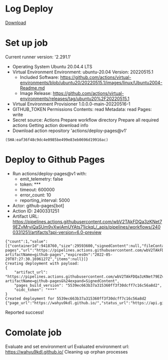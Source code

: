 # Log Deploy

[Download](https://github.com/wahyu9kdl/wahyu9kdl.github.io/suites/6695385341/logs?attempt=1)

# Set up job

Current runner version: '2.291.1'
- Operating System
   Ubuntu
  20.04.4
  LTS
- Virtual Environment
  Environment: ubuntu-20.04
  Version: 20220515.1
  - Included Software: https://github.com/actions/virtual-environments/blob/ubuntu20/20220515.1/images/linux/Ubuntu2004-Readme.md
  - Image Release: https://github.com/actions/virtual-environments/releases/tag/ubuntu20%2F20220515.1
- Virtual Environment Provisioner
  1.0.0.0-main-20220516-1
- GITHUB_TOKEN Permissions
  Contents: read
  Metadata: read
  Pages: write
- Secret source: Actions
Prepare workflow directory
Prepare all required actions
Getting action download info
- Download action repository 'actions/deploy-pages@v1' 
```
(SHA:eaf36f48c9dc4e0985be499e83eb0696d19916ac)
```


# Deploy to Github Pages

- Run actions/deploy-pages@v1
  with:
   - emit_telemetry: false
   - token: ***
   - timeout: 600000
   - error_count: 10
   - reporting_interval: 5000
- Actor: github-pages[bot]
- Action ID: 2400331251
- Artifact URL: https://pipelines.actions.githubusercontent.com/wbV2TAkFDQa3zKNet79EZvMryiQaSUm9vXwiAmUYAts71ickqL/_apis/pipelines/workflows/2400331251/artifacts?api-version=6.0-preview
```
{"count":1,"value":[{"containerId":9418760,"size":29593600,"signedContent":null,"fileContainerResourceUrl":"https://pipelines.actions.githubusercontent.com/wbV2TAkFDQa3zKNet79EZvMryiQaSUm9vXwiAmUYAts71ickqL/_apis/resources/Containers/9418760","type":"actions_storage","name":"github-pages","url":"https://pipelines.actions.githubusercontent.com/wbV2TAkFDQa3zKNet79EZvMryiQaSUm9vXwiAmUYAts71ickqL/_apis/pipelines/1/runs/568/artifacts?artifactName=github-pages","expiresOn":"2022-05-29T07:27:30.1696127Z","items":null}]}
Creating deployment with payload:
{
	"artifact_url": "https://pipelines.actions.githubusercontent.com/wbV2TAkFDQa3zKNet79EZvMryiQaSUm9vXwiAmUYAts71ickqL/_apis/pipelines/1/runs/568/artifacts?artifactName=github-pages&%24expand=SignedContent",
	"pages_build_version": "5539ec663b37a315360ff3f30dcff7c16c56a8d2",
	"oidc_token": "***"
}
Created deployment for 5539ec663b37a315360ff3f30dcff7c16c56a8d2
{"page_url":"https://wahyu9kdl.github.io/","status_url":"https://api.github.com/repos/wahyu9kdl/wahyu9kdl.github.io/pages/deployment/status/5539ec663b37a315360ff3f30dcff7c16c56a8d2","preview_url":""}
```

Reported success!

# Comolate job

Evaluate and set environment url
Evaluated environment url: https://wahyu9kdl.github.io/
Cleaning up orphan processes
